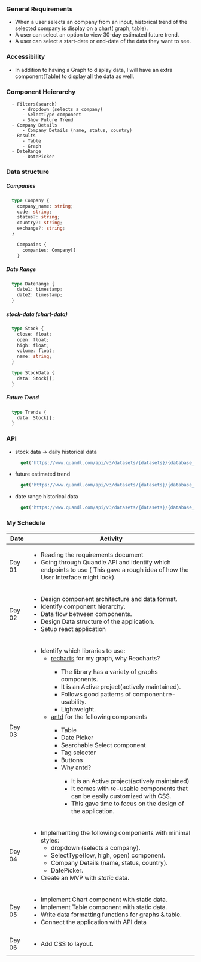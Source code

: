 ### General Requirements

  - When a user selects an company from an input<drop-down>, historical trend of the selected company is display on a
    chart( graph, table).
  - A user can select an option to view 30-day estimated future trend.
  - A user can select a start-date or end-date of the data they want to see.

### Accessibility

  - In addition to having a Graph to display data, I will have an extra component(Table) to display all the data as
    well.

### Component Heierarchy

```
  - Filters(search)
      - dropdown (selects a company)
      - SelectType component
      - Show Future Trend
  - Company Details
      - Company Details (name, status, country)
  - Results
      - Table
      - Graph
  - DateRange
      - DatePicker
```

### Data structure

##### Companies
```ts
  type Company {
    company_name: string;
    code: string;
    status?: string;
    country?: string;
    exchange?: string;
  }
```

```ts
    Companies {
      companies: Company[]
    }
```

##### Date Range

```ts
  type DateRange {
    date1: timestamp;
    date2: timestamp;
  }
```
##### stock-data (chart-data)

```ts 
  type Stock {
    close: float;
    open: float;
    high: float;
    volume: float;
    name: string;
  }
```

```ts
  type StockData {
    data: Stock[];
  }
```

##### Future Trend

```ts
  type Trends {
    data: Stock[];
  }
```

### API

 - stock data -> daily historical data
    ```js
      get("https://www.quandl.com/api/v3/datasets/{datasets}/{database_code}/data.json?limit={n}&api_key={API_KEY}")
    ```
 - future estimated trend
    ```js
      get("https://www.quandl.com/api/v3/datasets/{datasets}/{database_code}/data.json?limit={n}&api_key={API_KEY}")
    ```
 - date range historical data
    ```js
      get("https://www.quandl.com/api/v3/datasets/{datasets}/{database_code}/data.json?limit={n}&start_date=2014-01-01&end_date=2014-12-31&api_key={API_KEY}")
    ```

### My Schedule

| Date | Activity |
--- | ---
| Day 01 | <ul> <li>Reading the requirements document </li> <li>Going through Quandle API and identify which endpoints to use ( This gave a rough idea of how the User Interface might look).</li>
| Day 02 | <ul> <li> Design component architecture and data format. </li><li> Identify component hierarchy.</li><li> Data flow between components. </li><li> Design Data structure of the application.</li><li> Setup react application</li> </ul> |
| Day 03 | <ul> <li> Identify which libraries to use:<ul><li>[recharts](https://github.com/recharts/recharts) for my graph, why Reacharts? </li><ul><li> The library has a variety of graphs components. </li><li> It is an Active project(actively maintained). </li><li> Follows good patterns of component re-usability. </li><li> Lightweight. </li></ul></ul><ul><li>[antd](https://github.com/ant-design/ant-design/) for the following components</li><ul><li> Table </li><li> Date Picker </li><li> Searchable Select component </li><li> Tag selector </li><li> Buttons </li><li> Why antd? </li><ul><li> It is an Active project(actively maintained)</li><li> It comes with re-usable components that can be easily customized with CSS.</li><li> This gave time to focus on the design of the application.</li></ul></ul></ul> |
| Day 04 | <ul> <li> Implementing the following components with minimal styles: <ul> <li> dropdown (selects a company). </li> <li> SelectType(low, high, open) component. </li> <li> Company Details (name, status, country). </li> <li> DatePicker. </li> </ul></li> <li> Create an MVP with *static* data.</li> </ul> |
| Day 05 | <ul> <li> Implement Chart component with static data. </li><li> Implement Table component with static data. </li><li> Write data formatting functions for graphs & table. </li><li>Connect the application with API data</li> </ul> |
| Day 06 | <ul> <li> Add CSS to layout. </li></ul> |
